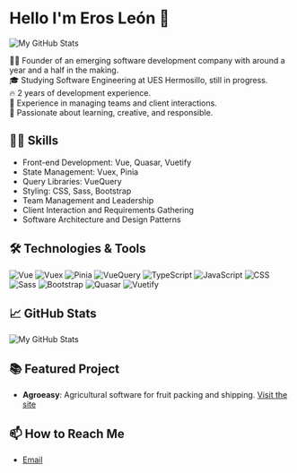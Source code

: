 # Hello I'm Eros León 👋
![My GitHub Stats](https://media.giphy.com/media/XO8RMtRaK73isIt0i2/giphy.gif)

👨‍💻 Founder of an emerging software development company with around a year and a half in the making.  
🎓 Studying Software Engineering at UES Hermosillo, still in progress.  
🔥 2 years of development experience.  
🤝 Experience in managing teams and client interactions.  
🌱 Passionate about learning, creative, and responsible.

## 👨‍💻 Skills
- Front-end Development: Vue, Quasar, Vuetify
- State Management: Vuex, Pinia
- Query Libraries: VueQuery
- Styling: CSS, Sass, Bootstrap
- Team Management and Leadership
- Client Interaction and Requirements Gathering
- Software Architecture and Design Patterns

## 🛠️ Technologies & Tools
![Vue](https://img.shields.io/badge/-Vue-4FC08D?style=flat&logo=Vue.js&logoColor=white) 
![Vuex](https://img.shields.io/badge/-Vuex-34495E?style=flat&logo=Vue.js&logoColor=white) 
![Pinia](https://img.shields.io/badge/-Pinia-7957d5?style=flat&logo=Vue.js&logoColor=white) 
![VueQuery](https://img.shields.io/badge/-VueQuery-76D275?style=flat) 
![TypeScript](https://img.shields.io/badge/-TypeScript-3178C6?style=flat&logo=TypeScript&logoColor=white) 
![JavaScript](https://img.shields.io/badge/-JavaScript-F7DF1E?style=flat&logo=javascript&logoColor=black) 
![CSS](https://img.shields.io/badge/-CSS-1572B6?style=flat&logo=css3&logoColor=white) 
![Sass](https://img.shields.io/badge/-Sass-CC6699?style=flat&logo=sass&logoColor=white) 
![Bootstrap](https://img.shields.io/badge/-Bootstrap-7952B3?style=flat&logo=bootstrap&logoColor=white) 
![Quasar](https://img.shields.io/badge/-Quasar-1976d2?style=flat&logo=quasar&logoColor=white) 
![Vuetify](https://img.shields.io/badge/-Vuetify-1867c0?style=flat&logo=vuetify&logoColor=white) 

## 📈 GitHub Stats
![My GitHub Stats](https://github-readme-stats.vercel.app/api?username=Erleon9&show_icons=true)


## 📚 Featured Project
- **Agroeasy**: Agricultural software for fruit packing and shipping. [Visit the site](https://agroeasy.tech)


## 📫 How to Reach Me
- [Email](mailto:erosleon9@gmail.com)
